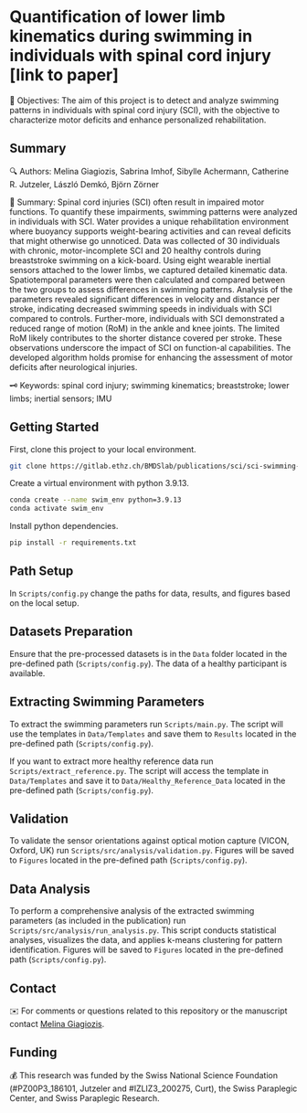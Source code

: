 # Quantification of lower limb kinematics during swimming in individuals with spinal cord injury [link to paper]

🎯 Objectives: The aim of this project is to detect and analyze swimming patterns in individuals with spinal cord injury (SCI), with the objective to characterize motor deficits and enhance personalized rehabilitation.

## Summary 

🔍 Authors: Melina Giagiozis, Sabrina Imhof, Sibylle Achermann, Catherine R. Jutzeler, László Demkó, Björn Zörner

📝 Summary: Spinal cord injuries (SCI) often result in impaired motor functions. To quantify these impairments, swimming patterns were analyzed in individuals with SCI. Water provides a unique rehabilitation environment where buoyancy supports weight-bearing activities and can reveal deficits that might otherwise go unnoticed. Data was collected of 30 individuals with chronic, motor-incomplete SCI and 20 healthy controls during breaststroke swimming on a kick-board. Using eight wearable inertial sensors attached to the lower limbs, we captured detailed kinematic data. Spatiotemporal parameters were then calculated and compared between the two groups to assess differences in swimming patterns. Analysis of the parameters revealed significant differences in velocity and distance per stroke, indicating decreased swimming speeds in individuals with SCI compared to controls. Further-more, individuals with SCI demonstrated a reduced range of motion (RoM) in the ankle and knee joints. The limited RoM likely contributes to the shorter distance covered per stroke. These observations underscore the impact of SCI on function-al capabilities. The developed algorithm holds promise for enhancing the assessment of motor deficits after neurological injuries.

🗝️ Keywords: spinal cord injury; swimming kinematics; breaststroke; lower limbs; inertial sensors; IMU

## Getting Started

First, clone this project to your local environment.

```sh
git clone https://gitlab.ethz.ch/BMDSlab/publications/sci/sci-swimming-analysis
```
Create a virtual environment with python 3.9.13.

```sh
conda create --name swim_env python=3.9.13
conda activate swim_env
```

Install python dependencies.

```sh
pip install -r requirements.txt
```

## Path Setup

In `Scripts/config.py` change the paths for data, results, and figures based on the local setup.

## Datasets Preparation

Ensure that the pre-processed datasets is in the `Data` folder located in the pre-defined path (`Scripts/config.py`). The data of a healthy participant is available.

## Extracting Swimming Parameters

To extract the swimming parameters run `Scripts/main.py`. The script will use the templates in `Data/Templates` and save them to `Results` located in the pre-defined path (`Scripts/config.py`).

If you want to extract more healthy reference data run `Scripts/extract_reference.py`. The script will access the template in `Data/Templates` and save it to `Data/Healthy_Reference_Data` located in the pre-defined path (`Scripts/config.py`).

## Validation

To validate the sensor orientations against optical motion capture (VICON, Oxford, UK) run `Scripts/src/analysis/validation.py`. Figures will be saved to `Figures` located in the pre-defined path (`Scripts/config.py`).

## Data Analysis

To perform a comprehensive analysis of the extracted swimming parameters (as included in the publication) run `Scripts/src/analysis/run_analysis.py`. This script conducts statistical analyses, visualizes the data, and applies k-means clustering for pattern identification. Figures will be saved to `Figures` located in the pre-defined path (`Scripts/config.py`).

## Contact 

✉️ For comments or questions related to this repository or the manuscript contact [Melina Giagiozis](Melina.Giagiozis@balgrist.ch).

## Funding

💰 This research was funded by the Swiss National Science Foundation (#PZ00P3_186101, Jutzeler and #IZLIZ3_200275, Curt), the Swiss Paraplegic Center, and Swiss Paraplegic Research.
